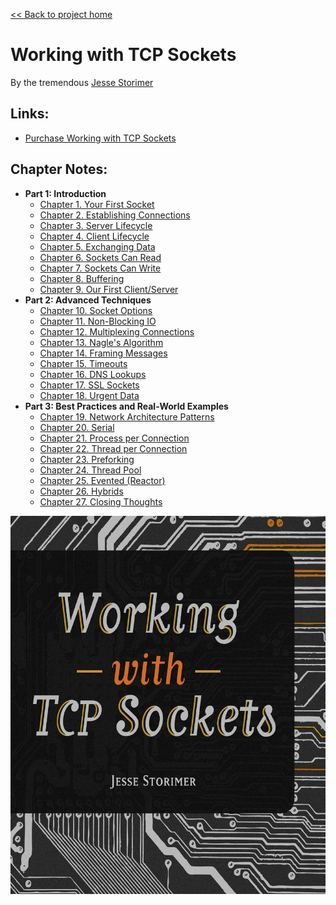 [&lt;&lt; Back to project home](../README.md)

# Working with TCP Sockets

By the tremendous [Jesse Storimer](http://www.jstorimer.com/)

## Links:

- [Purchase Working with TCP Sockets](http://www.jstorimer.com/products/working-with-tcp-sockets)

## Chapter Notes:

- **Part 1: Introduction**
  - [Chapter 1. Your First Socket](ch01-your-first-socket.md)
  - [Chapter 2. Establishing Connections](ch02-establishing-connections.md)
  - [Chapter 3. Server Lifecycle](ch03-server-lifecycle.md)
  - [Chapter 4. Client Lifecycle](ch04-client-lifecycle.md)
  - [Chapter 5. Exchanging Data](ch05-exchanging-data.md)
  - [Chapter 6. Sockets Can Read](ch06-sockets-can-read.md)
  - [Chapter 7. Sockets Can Write](ch07-sockets-can-write.md)
  - [Chapter 8. Buffering](ch08-buffering.md)
  - [Chapter 9. Our First Client/Server](ch09-our-first-client-server.md)
- **Part 2: Advanced Techniques**
  - [Chapter 10. Socket Options](ch10-socket-options.md)
  - [Chapter 11. Non-Blocking IO](ch11-non-blocking-io.md)
  - [Chapter 12. Multiplexing Connections](ch12-multiplexing-connections.md)
  - [Chapter 13. Nagle's Algorithm](ch13-nagles-algorithm.md)
  - [Chapter 14. Framing Messages](ch14-framing-messages.md)
  - [Chapter 15. Timeouts](ch15-timeouts.md)
  - [Chapter 16. DNS Lookups](ch16-dns-lookups.md)
  - [Chapter 17. SSL Sockets](ch17-ssl-sockets.md)
  - [Chapter 18. Urgent Data](ch18-urgent-data.md)
- **Part 3: Best Practices and Real-World Examples**
  - [Chapter 19. Network Architecture Patterns](ch19-network-architecture-patterns.md)
  - [Chapter 20. Serial](ch20-serial.md)
  - [Chapter 21. Process per Connection](ch21-process-per-connection.md)
  - [Chapter 22. Thread per Connection](ch22-thread-per-connection.md)
  - [Chapter 23. Preforking](ch23-preforking.md)
  - [Chapter 24. Thread Pool](ch24-thread-pool.md)
  - [Chapter 25. Evented (Reactor)](ch25-evented--reactor-.md)
  - [Chapter 26. Hybrids](ch26-hybrids.md)
  - [Chapter 27. Closing Thoughts](ch27-closing-thoughts.md)

![book cover](cover.jpg)
